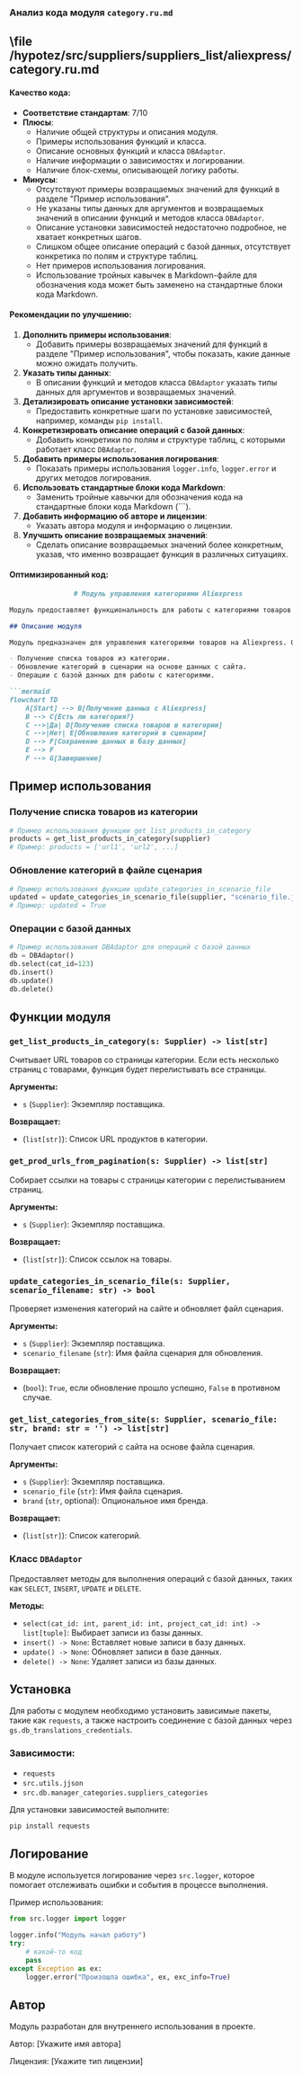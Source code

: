 ### **Анализ кода модуля `category.ru.md`**

## \file /hypotez/src/suppliers/suppliers_list/aliexpress/category.ru.md

#### **Качество кода**:

- **Соответствие стандартам**: 7/10
- **Плюсы**:
    - Наличие общей структуры и описания модуля.
    - Примеры использования функций и класса.
    - Описание основных функций и класса `DBAdaptor`.
    - Наличие информации о зависимостях и логировании.
    - Наличие блок-схемы, описывающей логику работы.
- **Минусы**:
    - Отсутствуют примеры возвращаемых значений для функций в разделе "Пример использования".
    - Не указаны типы данных для аргументов и возвращаемых значений в описании функций и методов класса `DBAdaptor`.
    - Описание установки зависимостей недостаточно подробное, не хватает конкретных шагов.
    - Слишком общее описание операций с базой данных, отсутствует конкретика по полям и структуре таблиц.
    - Нет примеров использования логирования.
    - Использование тройных кавычек в Markdown-файле для обозначения кода может быть заменено на стандартные блоки кода Markdown.

#### **Рекомендации по улучшению**:

1.  **Дополнить примеры использования**:
    - Добавить примеры возвращаемых значений для функций в разделе "Пример использования", чтобы показать, какие данные можно ожидать получить.
2.  **Указать типы данных**:
    - В описании функций и методов класса `DBAdaptor` указать типы данных для аргументов и возвращаемых значений.
3.  **Детализировать описание установки зависимостей**:
    - Предоставить конкретные шаги по установке зависимостей, например, команды `pip install`.
4.  **Конкретизировать описание операций с базой данных**:
    - Добавить конкретики по полям и структуре таблиц, с которыми работает класс `DBAdaptor`.
5.  **Добавить примеры использования логирования**:
    - Показать примеры использования `logger.info`, `logger.error` и других методов логирования.
6.  **Использовать стандартные блоки кода Markdown**:
    - Заменить тройные кавычки для обозначения кода на стандартные блоки кода Markdown (```).
7.  **Добавить информацию об авторе и лицензии**:
    - Указать автора модуля и информацию о лицензии.
8.  **Улучшить описание возвращаемых значений**:
    - Сделать описание возвращаемых значений более конкретным, указав, что именно возвращает функция в различных ситуациях.

#### **Оптимизированный код**:

```markdown
                # Модуль управления категориями Aliexpress

Модуль предоставляет функциональность для работы с категориями товаров на платформе Aliexpress. Он включает функции для получения ссылок на товары в категории, обновления категорий на основе данных с сайта и операций с базой данных.

## Описание модуля

Модуль предназначен для управления категориями товаров на Aliexpress. Он включает в себя следующие ключевые функции:

- Получение списка товаров из категории.
- Обновление категорий в сценарии на основе данных с сайта.
- Операции с базой данных для работы с категориями.

```mermaid
flowchart TD
    A[Start] --> B[Получение данных с Aliexpress]
    B --> C{Есть ли категория?}
    C -->|Да| D[Получение списка товаров в категории]
    C -->|Нет| E[Обновление категорий в сценарии]
    D --> F[Сохранение данных в базу данных]
    E --> F
    F --> G[Завершение]
```

## Пример использования

### Получение списка товаров из категории

```python
# Пример использования функции get_list_products_in_category
products = get_list_products_in_category(supplier)
# Пример: products = ['url1', 'url2', ...]
```

### Обновление категорий в файле сценария

```python
# Пример использования функции update_categories_in_scenario_file
updated = update_categories_in_scenario_file(supplier, "scenario_file.json")
# Пример: updated = True
```

### Операции с базой данных

```python
# Пример использования DBAdaptor для операций с базой данных
db = DBAdaptor()
db.select(cat_id=123)
db.insert()
db.update()
db.delete()
```

## Функции модуля

### `get_list_products_in_category(s: Supplier) -> list[str]`

Считывает URL товаров со страницы категории. Если есть несколько страниц с товарами, функция будет перелистывать все страницы.

**Аргументы:**

- `s` (`Supplier`): Экземпляр поставщика.

**Возвращает:**

- (`list[str]`): Список URL продуктов в категории.

### `get_prod_urls_from_pagination(s: Supplier) -> list[str]`

Собирает ссылки на товары с страницы категории с перелистыванием страниц.

**Аргументы:**

- `s` (`Supplier`): Экземпляр поставщика.

**Возвращает:**

- (`list[str]`): Список ссылок на товары.

### `update_categories_in_scenario_file(s: Supplier, scenario_filename: str) -> bool`

Проверяет изменения категорий на сайте и обновляет файл сценария.

**Аргументы:**

- `s` (`Supplier`): Экземпляр поставщика.
- `scenario_filename` (`str`): Имя файла сценария для обновления.

**Возвращает:**

- (`bool`): `True`, если обновление прошло успешно, `False` в противном случае.

### `get_list_categories_from_site(s: Supplier, scenario_file: str, brand: str = '') -> list[str]`

Получает список категорий с сайта на основе файла сценария.

**Аргументы:**

- `s` (`Supplier`): Экземпляр поставщика.
- `scenario_file` (`str`): Имя файла сценария.
- `brand` (`str`, optional): Опциональное имя бренда.

**Возвращает:**

- (`list[str]`): Список категорий.

### Класс `DBAdaptor`

Предоставляет методы для выполнения операций с базой данных, таких как `SELECT`, `INSERT`, `UPDATE` и `DELETE`.

**Методы:**

- `select(cat_id: int, parent_id: int, project_cat_id: int) -> list[tuple]`: Выбирает записи из базы данных.
- `insert() -> None`: Вставляет новые записи в базу данных.
- `update() -> None`: Обновляет записи в базе данных.
- `delete() -> None`: Удаляет записи из базы данных.

## Установка

Для работы с модулем необходимо установить зависимые пакеты, такие как `requests`, а также настроить соединение с базой данных через `gs.db_translations_credentials`.

### Зависимости:

- `requests`
- `src.utils.jjson`
- `src.db.manager_categories.suppliers_categories`

Для установки зависимостей выполните:

```bash
pip install requests
```

## Логирование

В модуле используется логирование через `src.logger`, которое помогает отслеживать ошибки и события в процессе выполнения.

Пример использования:

```python
from src.logger import logger

logger.info("Модуль начал работу")
try:
    # какой-то код
    pass
except Exception as ex:
    logger.error("Произошла ошибка", ex, exc_info=True)
```

## Автор

Модуль разработан для внутреннего использования в проекте.

Автор: [Укажите имя автора]

Лицензия: [Укажите тип лицензии]